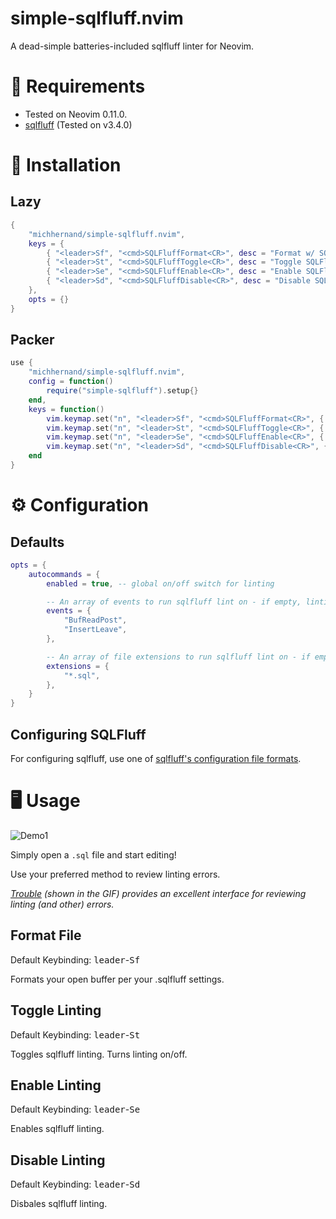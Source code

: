 # simple-sqlfluff.nvim
A dead-simple batteries-included sqlfluff linter for Neovim.

# 📎 Requirements
- Tested on Neovim 0.11.0.
- [sqlfluff](https://docs.sqlfluff.com/en/stable/index.html) (Tested on v3.4.0)

# 💾 Installation
## Lazy
```lua
{
    "michhernand/simple-sqlfluff.nvim",
    keys = {
        { "<leader>Sf", "<cmd>SQLFluffFormat<CR>", desc = "Format w/ SQLFluff" },
        { "<leader>St", "<cmd>SQLFluffToggle<CR>", desc = "Toggle SQLFluff Linting" }
        { "<leader>Se", "<cmd>SQLFluffEnable<CR>", desc = "Enable SQLFluff Linting" }
        { "<leader>Sd", "<cmd>SQLFluffDisable<CR>", desc = "Disable SQLFluff Linting" }
    },
    opts = {}
}
```

## Packer
```lua
use {
    "michhernand/simple-sqlfluff.nvim",
    config = function()
        require("simple-sqlfluff").setup{}
    end,
    keys = function()
        vim.keymap.set("n", "<leader>Sf", "<cmd>SQLFluffFormat<CR>", { desc = "Format w/ SQLFluff" })
        vim.keymap.set("n", "<leader>St", "<cmd>SQLFluffToggle<CR>", { desc = "Toggle SQLFluff Linting" )
        vim.keymap.set("n", "<leader>Se", "<cmd>SQLFluffEnable<CR>", { desc = "Enable SQLFluff Linting" )
        vim.keymap.set("n", "<leader>Sd", "<cmd>SQLFluffDisable<CR>", { desc = "Disable SQLFluff Linting" )
    end
}
```

# ⚙️ Configuration
## Defaults
```lua
opts = {
    autocommands = {
        enabled = true, -- global on/off switch for linting

        -- An array of events to run sqlfluff lint on - if empty, linting is disabled
		events = {
			"BufReadPost",
			"InsertLeave",
		},

        -- An array of file extensions to run sqlfluff lint on - if empty, linting is disabled
		extensions = {
			"*.sql",
		},
    }
}
```
## Configuring SQLFluff
For configuring sqlfluff, use one of [sqlfluff's configuration file formats](https://docs.sqlfluff.com/en/stable/configuration/setting_configuration.html#configuration-files).

# 🖥️ Usage

![Demo1](./repo/gifs/simple-sqlfluff-demo1.gif)

Simply open a `.sql` file and start editing!

Use your preferred method to review linting errors.

*[Trouble](https://github.com/folke/trouble.nvim) (shown in the GIF) provides an excellent interface for reviewing linting (and other) errors.*

## Format File
Default Keybinding: <kbd>leader</kbd>-<kbd>Sf</kbd>

Formats your open buffer per your .sqlfluff settings.

## Toggle Linting
Default Keybinding: <kbd>leader</kbd>-<kbd>St</kbd>

Toggles sqlfluff linting. Turns linting on/off.

## Enable Linting
Default Keybinding: <kbd>leader</kbd>-<kbd>Se</kbd>

Enables sqlfluff linting.

## Disable Linting
Default Keybinding: <kbd>leader</kbd>-<kbd>Sd</kbd>

Disbales sqlfluff linting.
